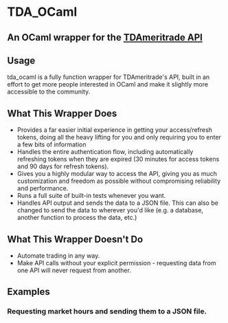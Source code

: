 # TDA_OCaml

## An OCaml wrapper for the [TDAmeritrade API](https://developer.tdameritrade.com/)

## Usage
tda_ocaml is a fully function wrapper for TDAmeritrade's API, built in an effort to get more people interested in OCaml and make it slightly more accessible to the community.

## What This Wrapper Does
- Provides a far easier initial experience in getting your access/refresh tokens, doing all the heavy lifting for you and only requiring you to enter a few bits of information
- Handles the entire authentication flow, including automatically refreshing tokens when they are expired (30 minutes for access tokens and 90 days for refresh tokens).
- Gives you a highly modular way to access the API, giving you as much customization and freedom as possible without compromising reliability and performance.
- Runs a full suite of built-in tests whenever you want.
- Handles API output and sends the data to a JSON file. This can also be changed to send the data to wherever you'd like (e.g. a database, another function to process the data, etc.)

## What This Wrapper Doesn't Do
- Automate trading in any way.
- Make API calls without your explicit permission - requesting data from one API will never request from another.

## Examples

### Requesting market hours and sending them to a JSON file.

